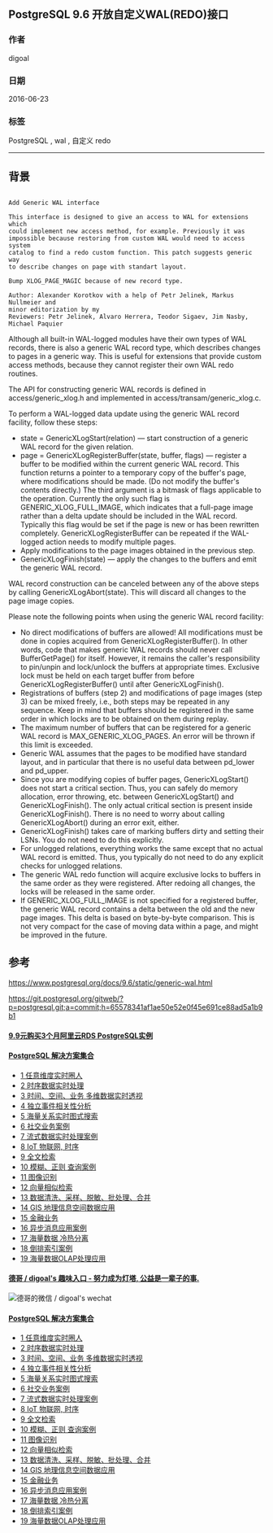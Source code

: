## PostgreSQL 9.6 开放自定义WAL(REDO)接口  
                                                                                                       
### 作者                                                                                                       
digoal                                                                                                       
                                                                                                       
### 日期                                                                                                       
2016-06-23                                                                                                    
                                                                                                       
### 标签                                                                                                       
PostgreSQL , wal , 自定义 redo    
                                                                                                       
----                                                                                                       
                                                                                                       
## 背景                                           
```  
  
Add Generic WAL interface  
  
This interface is designed to give an access to WAL for extensions which  
could implement new access method, for example. Previously it was  
impossible because restoring from custom WAL would need to access system  
catalog to find a redo custom function. This patch suggests generic way  
to describe changes on page with standart layout.  
  
Bump XLOG_PAGE_MAGIC because of new record type.  
  
Author: Alexander Korotkov with a help of Petr Jelinek, Markus Nullmeier and  
minor editorization by my  
Reviewers: Petr Jelinek, Alvaro Herrera, Teodor Sigaev, Jim Nasby,  
Michael Paquier  
```  
  
Although all built-in WAL-logged modules have their own types of WAL records, there is also a generic WAL record type, which describes changes to pages in a generic way. This is useful for extensions that provide custom access methods, because they cannot register their own WAL redo routines.  
  
The API for constructing generic WAL records is defined in access/generic_xlog.h and implemented in access/transam/generic_xlog.c.  
  
To perform a WAL-logged data update using the generic WAL record facility, follow these steps:  
  
- state = GenericXLogStart(relation) — start construction of a generic WAL record for the given relation.  
- page = GenericXLogRegisterBuffer(state, buffer, flags) — register a buffer to be modified within the current generic WAL record. This function returns a pointer to a temporary copy of the buffer's page, where modifications should be made. (Do not modify the buffer's contents directly.) The third argument is a bitmask of flags applicable to the operation. Currently the only such flag is GENERIC_XLOG_FULL_IMAGE, which indicates that a full-page image rather than a delta update should be included in the WAL record. Typically this flag would be set if the page is new or has been rewritten completely. GenericXLogRegisterBuffer can be repeated if the WAL-logged action needs to modify multiple pages.  
- Apply modifications to the page images obtained in the previous step.  
- GenericXLogFinish(state) — apply the changes to the buffers and emit the generic WAL record.  
  
WAL record construction can be canceled between any of the above steps by calling GenericXLogAbort(state). This will discard all changes to the page image copies.  
  
Please note the following points when using the generic WAL record facility:  
  
- No direct modifications of buffers are allowed! All modifications must be done in copies acquired from GenericXLogRegisterBuffer(). In other words, code that makes generic WAL records should never call BufferGetPage() for itself. However, it remains the caller's responsibility to pin/unpin and lock/unlock the buffers at appropriate times. Exclusive lock must be held on each target buffer from before GenericXLogRegisterBuffer() until after GenericXLogFinish().  
- Registrations of buffers (step 2) and modifications of page images (step 3) can be mixed freely, i.e., both steps may be repeated in any sequence. Keep in mind that buffers should be registered in the same order in which locks are to be obtained on them during replay.  
- The maximum number of buffers that can be registered for a generic WAL record is MAX_GENERIC_XLOG_PAGES. An error will be thrown if this limit is exceeded.  
- Generic WAL assumes that the pages to be modified have standard layout, and in particular that there is no useful data between pd_lower and pd_upper.  
- Since you are modifying copies of buffer pages, GenericXLogStart() does not start a critical section. Thus, you can safely do memory allocation, error throwing, etc. between GenericXLogStart() and GenericXLogFinish(). The only actual critical section is present inside GenericXLogFinish(). There is no need to worry about calling GenericXLogAbort() during an error exit, either.  
- GenericXLogFinish() takes care of marking buffers dirty and setting their LSNs. You do not need to do this explicitly.  
- For unlogged relations, everything works the same except that no actual WAL record is emitted. Thus, you typically do not need to do any explicit checks for unlogged relations.  
- The generic WAL redo function will acquire exclusive locks to buffers in the same order as they were registered. After redoing all changes, the locks will be released in the same order.  
- If GENERIC_XLOG_FULL_IMAGE is not specified for a registered buffer, the generic WAL record contains a delta between the old and the new page images. This delta is based on byte-by-byte comparison. This is not very compact for the case of moving data within a page, and might be improved in the future.  
  
## 参考  
https://www.postgresql.org/docs/9.6/static/generic-wal.html  
  
https://git.postgresql.org/gitweb/?p=postgresql.git;a=commit;h=65578341af1ae50e52e0f45e691ce88ad5a1b9b1  
  
  
  
  
  
  
  
  
  
  
  
  
  
  
  
  
  
  
  
  
  
  
  
  
  
  
  
  
  
  
  
  
  
  
  
  
  
  
  
  
  
  
  
  
  
#### [9.9元购买3个月阿里云RDS PostgreSQL实例](https://www.aliyun.com/database/postgresqlactivity "57258f76c37864c6e6d23383d05714ea")
  
  
#### [PostgreSQL 解决方案集合](https://yq.aliyun.com/topic/118 "40cff096e9ed7122c512b35d8561d9c8")
- [1 任意维度实时圈人](https://yq.aliyun.com/topic/118 "40cff096e9ed7122c512b35d8561d9c8")
- [2 时序数据实时处理](https://yq.aliyun.com/topic/118 "40cff096e9ed7122c512b35d8561d9c8")
- [3 时间、空间、业务 多维数据实时透视](https://yq.aliyun.com/topic/118 "40cff096e9ed7122c512b35d8561d9c8")
- [4 独立事件相关性分析](https://yq.aliyun.com/topic/118 "40cff096e9ed7122c512b35d8561d9c8")
- [5 海量关系实时图式搜索](https://yq.aliyun.com/topic/118 "40cff096e9ed7122c512b35d8561d9c8")
- [6 社交业务案例](https://yq.aliyun.com/topic/118 "40cff096e9ed7122c512b35d8561d9c8")
- [7 流式数据实时处理案例](https://yq.aliyun.com/topic/118 "40cff096e9ed7122c512b35d8561d9c8")
- [8 IoT 物联网, 时序](https://yq.aliyun.com/topic/118 "40cff096e9ed7122c512b35d8561d9c8")
- [9 全文检索](https://yq.aliyun.com/topic/118 "40cff096e9ed7122c512b35d8561d9c8")
- [10 模糊、正则 查询案例](https://yq.aliyun.com/topic/118 "40cff096e9ed7122c512b35d8561d9c8")
- [11 图像识别](https://yq.aliyun.com/topic/118 "40cff096e9ed7122c512b35d8561d9c8")
- [12 向量相似检索](https://yq.aliyun.com/topic/118 "40cff096e9ed7122c512b35d8561d9c8")
- [13 数据清洗、采样、脱敏、批处理、合并](https://yq.aliyun.com/topic/118 "40cff096e9ed7122c512b35d8561d9c8")
- [14 GIS 地理信息空间数据应用](https://yq.aliyun.com/topic/118 "40cff096e9ed7122c512b35d8561d9c8")
- [15 金融业务](https://yq.aliyun.com/topic/118 "40cff096e9ed7122c512b35d8561d9c8")
- [16 异步消息应用案例](https://yq.aliyun.com/topic/118 "40cff096e9ed7122c512b35d8561d9c8")
- [17 海量数据 冷热分离](https://yq.aliyun.com/topic/118 "40cff096e9ed7122c512b35d8561d9c8")
- [18 倒排索引案例](https://yq.aliyun.com/topic/118 "40cff096e9ed7122c512b35d8561d9c8")
- [19 海量数据OLAP处理应用](https://yq.aliyun.com/topic/118 "40cff096e9ed7122c512b35d8561d9c8")
  
  
#### [德哥 / digoal's 趣味入口 - 努力成为灯塔, 公益是一辈子的事.](https://github.com/digoal/blog/blob/master/README.md "22709685feb7cab07d30f30387f0a9ae")
  
  
![德哥的微信 / digoal's wechat](../pic/digoal_weixin.jpg "f7ad92eeba24523fd47a6e1a0e691b59")
  
  
#### [PostgreSQL 解决方案集合](https://yq.aliyun.com/topic/118 "40cff096e9ed7122c512b35d8561d9c8")
- [1 任意维度实时圈人](https://yq.aliyun.com/topic/118 "40cff096e9ed7122c512b35d8561d9c8")
- [2 时序数据实时处理](https://yq.aliyun.com/topic/118 "40cff096e9ed7122c512b35d8561d9c8")
- [3 时间、空间、业务 多维数据实时透视](https://yq.aliyun.com/topic/118 "40cff096e9ed7122c512b35d8561d9c8")
- [4 独立事件相关性分析](https://yq.aliyun.com/topic/118 "40cff096e9ed7122c512b35d8561d9c8")
- [5 海量关系实时图式搜索](https://yq.aliyun.com/topic/118 "40cff096e9ed7122c512b35d8561d9c8")
- [6 社交业务案例](https://yq.aliyun.com/topic/118 "40cff096e9ed7122c512b35d8561d9c8")
- [7 流式数据实时处理案例](https://yq.aliyun.com/topic/118 "40cff096e9ed7122c512b35d8561d9c8")
- [8 IoT 物联网, 时序](https://yq.aliyun.com/topic/118 "40cff096e9ed7122c512b35d8561d9c8")
- [9 全文检索](https://yq.aliyun.com/topic/118 "40cff096e9ed7122c512b35d8561d9c8")
- [10 模糊、正则 查询案例](https://yq.aliyun.com/topic/118 "40cff096e9ed7122c512b35d8561d9c8")
- [11 图像识别](https://yq.aliyun.com/topic/118 "40cff096e9ed7122c512b35d8561d9c8")
- [12 向量相似检索](https://yq.aliyun.com/topic/118 "40cff096e9ed7122c512b35d8561d9c8")
- [13 数据清洗、采样、脱敏、批处理、合并](https://yq.aliyun.com/topic/118 "40cff096e9ed7122c512b35d8561d9c8")
- [14 GIS 地理信息空间数据应用](https://yq.aliyun.com/topic/118 "40cff096e9ed7122c512b35d8561d9c8")
- [15 金融业务](https://yq.aliyun.com/topic/118 "40cff096e9ed7122c512b35d8561d9c8")
- [16 异步消息应用案例](https://yq.aliyun.com/topic/118 "40cff096e9ed7122c512b35d8561d9c8")
- [17 海量数据 冷热分离](https://yq.aliyun.com/topic/118 "40cff096e9ed7122c512b35d8561d9c8")
- [18 倒排索引案例](https://yq.aliyun.com/topic/118 "40cff096e9ed7122c512b35d8561d9c8")
- [19 海量数据OLAP处理应用](https://yq.aliyun.com/topic/118 "40cff096e9ed7122c512b35d8561d9c8")
  
